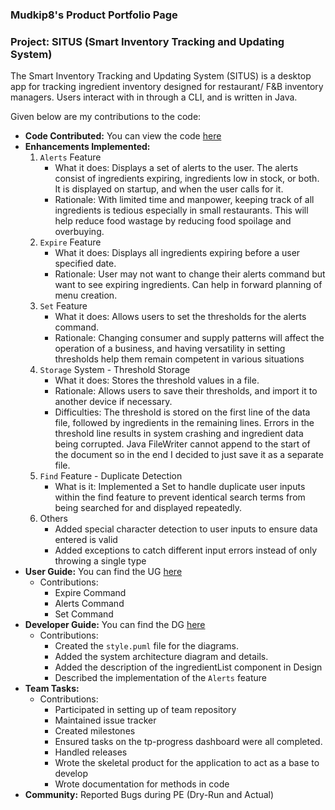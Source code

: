 ### Mudkip8's Product Portfolio Page

### Project: SITUS (Smart Inventory Tracking and Updating System)

The Smart Inventory Tracking and Updating System (SITUS) is a desktop app 
for tracking ingredient inventory designed for restaurant/ F&B inventory managers. 
Users interact with in through a CLI, and is written in Java.

Given below are my contributions to the code:

* **Code Contributed:** You can view the code [here](https://nus-cs2113-ay2122s1.github.io/tp-dashboard/?search=&sort=groupTitle&sortWithin=title&timeframe=commit&mergegroup=&groupSelect=groupByRepos&breakdown=true&checkedFileTypes=docs~functional-code~test-code~other&since=2021-09-25&tabOpen=true&tabType=authorship&tabAuthor=mudkip8&tabRepo=AY2122S1-CS2113T-T09-3%2Ftp%5Bmaster%5D&authorshipIsMergeGroup=false&authorshipFileTypes=docs~functional-code~test-code~other&authorshipIsBinaryFileTypeChecked=false)
* **Enhancements Implemented:** 
  1. `Alerts` Feature 
     * What it does: Displays a set of alerts to the user. The alerts consist of ingredients expiring, ingredients low in stock, or both. It is displayed on startup, and when the user calls for it.
     * Rationale: With limited time and manpower, keeping track of all ingredients is tedious especially in small restaurants. This will help reduce food wastage by reducing food spoilage and overbuying.
  2. `Expire` Feature
     * What it does: Displays all ingredients expiring before a user specified date.
     * Rationale: User may not want to change their alerts command but want to see expiring ingredients. Can help in forward planning of menu creation.
  3. `Set` Feature
     * What it does: Allows users to set the thresholds for the alerts command.
     * Rationale: Changing consumer and supply patterns will affect the operation of a business, and having versatility in setting thresholds help them remain competent in various situations
  4. `Storage` System - Threshold Storage
     * What it does: Stores the threshold values in a file.
     * Rationale: Allows users to save their thresholds, and import it to another device if necessary.
     * Difficulties: The threshold is stored on the first line of the data file, followed by ingredients in the remaining lines. 
     Errors in the threshold line results in system crashing and ingredient data being corrupted. Java FileWriter cannot append to the start of the document so in the end I decided to just save it as a separate file.
  5. `Find` Feature - Duplicate Detection
     * What is it: Implemented a Set to handle duplicate user inputs within the find feature to prevent identical search terms from being searched for and displayed repeatedly.
  6. Others
     * Added special character detection to user inputs to ensure data entered is valid
     * Added exceptions to catch different input errors instead of only throwing a single type
* **User Guide:** You can find the UG [here](https://ay2122s1-cs2113t-t09-3.github.io/tp/UserGuide.html)
  * Contributions:
    * Expire Command
    * Alerts Command
    * Set Command
* **Developer Guide:** You can find the DG [here](https://ay2122s1-cs2113t-t09-3.github.io/tp/DeveloperGuide.html)
  * Contributions:
    * Created the `style.puml` file for the diagrams.
    * Added the system architecture diagram and details.
    * Added the description of the ingredientList component in Design
    * Described the implementation of the `Alerts` feature
* **Team Tasks:**
  * Contributions:
    * Participated in setting up of team repository
    * Maintained issue tracker
    * Created milestones
    * Ensured tasks on the tp-progress dashboard were all completed.
    * Handled releases
    * Wrote the skeletal product for the application to act as a base to develop
    * Wrote documentation for methods in code
* **Community:** Reported Bugs during PE (Dry-Run and Actual)
